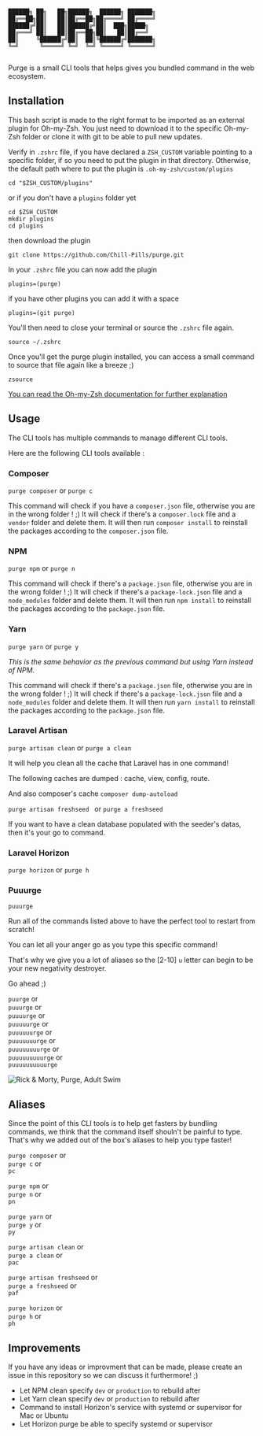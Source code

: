 ```

██████╗ ██╗   ██╗██████╗  ██████╗ ███████╗
██╔══██╗██║   ██║██╔══██╗██╔════╝ ██╔════╝
██████╔╝██║   ██║██████╔╝██║  ███╗█████╗  
██╔═══╝ ██║   ██║██╔══██╗██║   ██║██╔══╝  
██║     ╚██████╔╝██║  ██║╚██████╔╝███████╗
╚═╝      ╚═════╝ ╚═╝  ╚═╝ ╚═════╝ ╚══════╝
           
```

Purge is a small CLI tools that helps gives you bundled command in the web ecosystem.

## Installation

This bash script is made to the right format to be imported as an external plugin for Oh-my-Zsh. 
You just need to download it to the specific Oh-my-Zsh folder or clone it with git to be able to pull new updates.

Verify in `.zshrc` file, if you have declared a `ZSH_CUSTOM` variable pointing to a specific folder, if so you need to put the plugin in that directory.
Otherwise, the default path where to put the plugin is `.oh-my-zsh/custom/plugins`

```
cd "$ZSH_CUSTOM/plugins"
```

or if you don't have a `plugins` folder yet

```
cd $ZSH_CUSTOM
mkdir plugins
cd plugins
```

then download the plugin

```
git clone https://github.com/Chill-Pills/purge.git
```

In your `.zshrc` file you can now add the plugin

```
plugins=(purge)
```

if you have other plugins you can add it with a space

```
plugins=(git purge)
```

You'll then need to close your terminal or source the `.zshrc` file again.

`source ~/.zshrc`

Once you'll get the purge plugin installed, you can access a small command to source that file again like a breeze ;)

`zsource`

[You can read the Oh-my-Zsh documentation for further explanation](https://github.com/ohmyzsh/ohmyzsh/wiki/Customization#overriding-and-adding-plugins)

## Usage

The CLI tools has multiple commands to manage different CLI tools.

Here are the following CLI tools available :

### Composer

`purge composer` or `purge c`

This command will check if you have a `composer.json` file, otherwise you are in the wrong folder ! ;)
It will check if there's a `composer.lock` file and a `vendor` folder and delete them.
It will then run `composer install` to reinstall the packages according to the `composer.json` file.

### NPM

`purge npm` or `purge n`

This command will check if there's a `package.json` file, otherwise you are in the wrong folder ! ;)
It will check if there's a `package-lock.json` file and a `node_modules` folder and delete them.
It will then run `npm install` to reinstall the packages according to the `package.json` file.

### Yarn

`purge yarn` or `purge y`

_This is the same behavior as the previous command but using Yarn instead of NPM._

This command will check if there's a `package.json` file, otherwise you are in the wrong folder ! ;)
It will check if there's a `package-lock.json` file and a `node_modules` folder and delete them.
It will then run `yarn install` to reinstall the packages according to the `package.json` file.

### Laravel Artisan

`purge artisan clean` or `purge a clean`

It will help you clean all the cache that Laravel has in one command!

The following caches are dumped : cache, view, config, route.

And also composer's cache `composer dump-autoload`

`purge artisan freshseed ` or `purge a freshseed`

If you want to have a clean database populated with the seeder's datas, then it's your go to command.

### Laravel Horizon

`purge horizon` or `purge h`

### Puuurge

`puuurge`

Run all of the commands listed above to have the perfect tool to restart from scratch!

You can let all your anger go as you type this specific command!

That's why we give you a lot of aliases so the [2-10] `u` letter can begin to be your new negativity destroyer.

Go ahead ;)


`puurge` or  
`puuurge` or  
`puuuurge` or  
`puuuuurge` or  
`puuuuuurge` or  
`puuuuuuurge` or  
`puuuuuuuurge` or  
`puuuuuuuuurge` or  
`puuuuuuuuuurge`  

![Rick & Morty, Purge, Adult Swim](https://i.ytimg.com/vi/tJK9hh1j0Ag/maxresdefault.jpg)

## Aliases

Since the point of this CLI tools is to help get fasters by bundling commands,
we think that the command itself shouln't be painful to type. 
That's why we added out of the box's aliases to help you type faster!

`purge composer` or  
`purge c` or  
`pc`  

`purge npm` or  
`purge n` or  
`pn`  

`purge yarn` or  
`purge y` or  
`py`  

`purge artisan clean` or  
`purge a clean` or  
`pac`  

`purge artisan freshseed` or  
`purge a freshseed` or  
`paf`  

`purge horizon` or  
`purge h` or  
`ph`  

## Improvements

If you have any ideas or improvment that can be made, please create an issue in this repository so we can discuss it furthermore! ;)

- Let NPM clean specify `dev` or `production` to rebuild after
- Let Yarn clean specify `dev` or `production` to rebuild after
- Command to install Horizon's service with systemd or supervisor for Mac or Ubuntu
- Let Horizon purge be able to specify systemd or supervisor